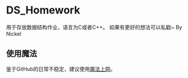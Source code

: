 # DS_Homework

用于存放数据结构作业，语言为C或者C++。
如果有更好的想法可以私戳~
By Nickel

## 使用魔法

鉴于GitHub的日常不稳定，建议使用[魔法上网](https://wallesspku.com)。





